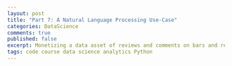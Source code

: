 ```yaml
---
layout: post
title: "Part 7: A Natural Language Processing Use-Case"
categories: DataScience
comments: true
published: false
excerpt: Monetizing a data asset of reviews and comments on bars and restaurants
tags: code course data science analytics Python
---
```

